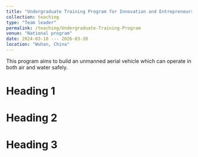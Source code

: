 ```yaml
---
title: "Undergraduate Training Program for Innovation and Entrepreneurship"
collection: teaching
type: "Team leader"
permalink: /teaching/Undergraduate-Training-Program
venue: "National program"
date: 2024-03-10 --- 2026-03-30
location: "Wuhan, China"
---
```


This program aims to build an unmanned aerial vehicle which can operate in both air and water safely.

Heading 1
======

Heading 2
======

Heading 3
======
